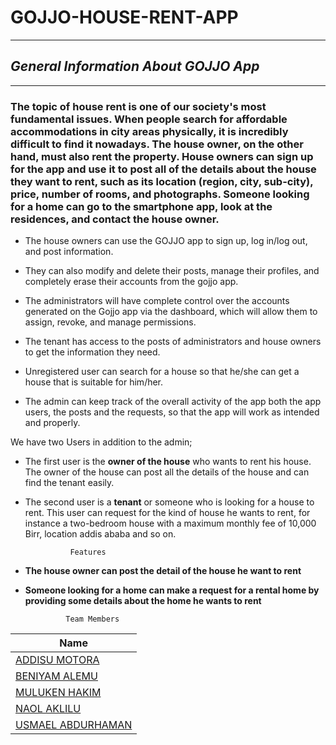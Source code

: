 # **GOJJO-HOUSE-RENT-APP**
---
## *General Information About **GOJJO App***

___


### The topic of house rent is one of our society's most fundamental issues. When people search for affordable accommodations in city areas physically, it is incredibly difficult to find it nowadays. The house owner, on the other hand, must also rent the property. House owners can sign up for the app and use it to post all of the details about the house they want to rent, such as its location (region, city, sub-city), price, number of rooms, and photographs. Someone looking for a home can go to the smartphone app, look at the residences, and contact the house owner.

* The house owners can use the GOJJO app to sign up, log in/log out, and post information.

* They can also modify and delete their posts, manage their profiles, and completely erase their accounts from the gojjo app.

* The administrators will have complete control over the accounts generated on the Gojjo app via the dashboard, which will allow them to assign, revoke, and manage permissions.

* The tenant has access to the posts of administrators and house owners to get the information they need.

* Unregistered user can search for a house so that he/she can get a house that is suitable for him/her.

* The admin can keep track of the overall activity of the app both the app users, the posts and the requests, so that the app will work as intended and properly.



We have two Users in addition to the admin;
 * The first user is the **owner of the house** who wants to rent his house. The owner of the house can post all the details of the house and can find the tenant easily.
 * The second user is a **tenant** or someone who is looking for a house to rent. This user can request for the kind of house he wants to rent, for instance a two-bedroom house with a maximum monthly fee of 10,000 Birr, location addis ababa and so on.

                 Features
       
  * **The house owner can post the detail of the house he want to rent**
  * **Someone looking for a home can make a request for a rental home by providing some details about the home he wants to rent**

                 Team Members

|  Name                                                           
| ----------------------------------------------------------------
|  [ADDISU MOTORA](https://github.com/Adaaking)                   
|  [BENIYAM ALEMU](https://github.com/ben-on)                     
|  [MULUKEN HAKIM](https://github.com/MuleHakim)                  
|  [NAOL AKLILU](https://github.com/NaolAklilu)                   
|  [USMAEL ABDURHAMAN](https://github.com/Usmaelabdureman)        

